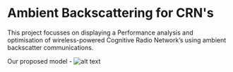 # Ambient Backscattering for CRN's
This project focusses on displaying a Performance analysis and optimisation of wireless-powered Cognitive Radio Network’s using ambient backscatter communications. 

Our proposed model - 
![alt text](https://github.com/sesh1810/AmbientBackscattering/blob/main/model.jpg)
